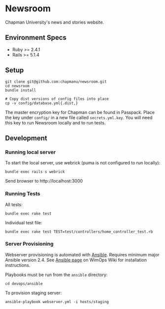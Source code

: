 # Newsroom

Chapman University's news and stories website.


## Environment Specs
- Ruby >= 2.4.1
- Rails >= 5.1.4


## Setup

    git clone git@github.com:chapmanu/newsroom.git
    cd newsroom
    bundle install

    # Copy dist versions of config files into place
    cp -v config/database.yml{.dist,}

The master encryption key for Chapman can be found in Passpack. Place the key under `config/` in a new file called `secrets.yml.key`. You will need this key to run Newsroom locally and to run tests.

## Development
### Running local server
To start the local server, use webrick (puma is not configured to run locally):

    bundle exec rails s webrick

Send browser to http://localhost:3000

### Running Tests
All tests:

    bundle exec rake test

Individual test file:

    bundle exec rake test TEST=test/controllers/home_controller_test.rb

### Server Provisioning
Webserver provisioning is automated with [Ansible](https://www.ansible.com/). Requires minimum major Ansible version 2.4. See [Ansible page](https://wimops.chapman.edu/wiki/Ansible#Installation) on WimOps Wiki for installation instructions.

Playbooks must be run from the `ansible` directory:

    cd devops/ansible

To provision staging server:

    ansible-playbook webserver.yml -i hosts/staging
